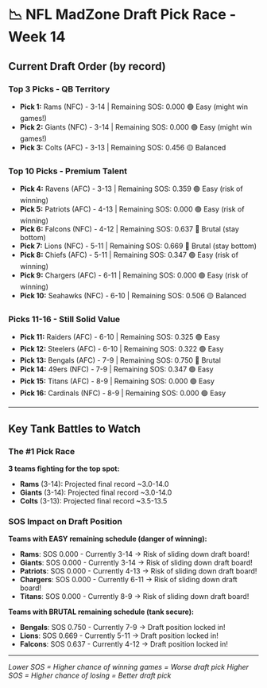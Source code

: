 # 📉 NFL MadZone Draft Pick Race - Week 14

## Current Draft Order (by record)

### Top 3 Picks - QB Territory

- **Pick 1:** Rams (NFC) - 3-14 | Remaining SOS: 0.000 🟢 Easy (might win games!)
- **Pick 2:** Giants (NFC) - 3-14 | Remaining SOS: 0.000 🟢 Easy (might win games!)
- **Pick 3:** Colts (AFC) - 3-13 | Remaining SOS: 0.456 🟡 Balanced

### Top 10 Picks - Premium Talent

- **Pick 4:** Ravens (AFC) - 3-13 | Remaining SOS: 0.359 🟢 Easy (risk of winning)
- **Pick 5:** Patriots (AFC) - 4-13 | Remaining SOS: 0.000 🟢 Easy (risk of winning)
- **Pick 6:** Falcons (NFC) - 4-12 | Remaining SOS: 0.637 🔴 Brutal (stay bottom)
- **Pick 7:** Lions (NFC) - 5-11 | Remaining SOS: 0.669 🔴 Brutal (stay bottom)
- **Pick 8:** Chiefs (AFC) - 5-11 | Remaining SOS: 0.347 🟢 Easy (risk of winning)
- **Pick 9:** Chargers (AFC) - 6-11 | Remaining SOS: 0.000 🟢 Easy (risk of winning)
- **Pick 10:** Seahawks (NFC) - 6-10 | Remaining SOS: 0.506 🟡 Balanced

### Picks 11-16 - Still Solid Value

- **Pick 11:** Raiders (AFC) - 6-10 | Remaining SOS: 0.325 🟢 Easy
- **Pick 12:** Steelers (AFC) - 6-10 | Remaining SOS: 0.322 🟢 Easy
- **Pick 13:** Bengals (AFC) - 7-9 | Remaining SOS: 0.750 🔴 Brutal
- **Pick 14:** 49ers (NFC) - 7-9 | Remaining SOS: 0.347 🟢 Easy
- **Pick 15:** Titans (AFC) - 8-9 | Remaining SOS: 0.000 🟢 Easy
- **Pick 16:** Cardinals (NFC) - 8-9 | Remaining SOS: 0.000 🟢 Easy

---

## Key Tank Battles to Watch

### The #1 Pick Race

**3 teams fighting for the top spot:**

- **Rams** (3-14): Projected final record ~3.0-14.0
- **Giants** (3-14): Projected final record ~3.0-14.0
- **Colts** (3-13): Projected final record ~3.5-13.5

### SOS Impact on Draft Position

**Teams with EASY remaining schedule (danger of winning):**

- **Rams**: SOS 0.000 - Currently 3-14 → Risk of sliding down draft board!
- **Giants**: SOS 0.000 - Currently 3-14 → Risk of sliding down draft board!
- **Patriots**: SOS 0.000 - Currently 4-13 → Risk of sliding down draft board!
- **Chargers**: SOS 0.000 - Currently 6-11 → Risk of sliding down draft board!
- **Titans**: SOS 0.000 - Currently 8-9 → Risk of sliding down draft board!

**Teams with BRUTAL remaining schedule (tank secure):**

- **Bengals**: SOS 0.750 - Currently 7-9 → Draft position locked in!
- **Lions**: SOS 0.669 - Currently 5-11 → Draft position locked in!
- **Falcons**: SOS 0.637 - Currently 4-12 → Draft position locked in!

---

*Lower SOS = Higher chance of winning games = Worse draft pick*
*Higher SOS = Higher chance of losing = Better draft pick*